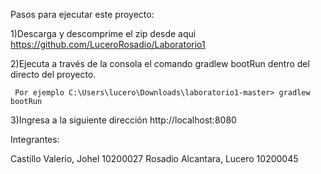 Pasos para ejecutar este proyecto:

   1)Descarga y descomprime el zip desde aqui https://github.com/LuceroRosadio/Laboratorio1

   2)Ejecuta a través de la consola el comando gradlew bootRun dentro del directo del proyecto.

     Por ejemplo C:\Users\lucero\Downloads\laboratorio1-master> gradlew bootRun

   3)Ingresa a la siguiente dirección http://localhost:8080


Integrantes:

   Castillo Valerio, Johel	10200027
   Rosadio Alcantara, Lucero	10200045
